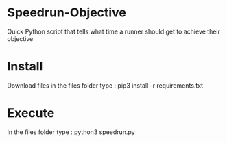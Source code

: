 # Speedrun-Objective
Quick Python script that tells what time a runner should get to achieve their objective

# Install

Download files
in the files folder type :
    pip3 install -r requirements.txt

# Execute

In the files folder type :
    python3 speedrun.py
